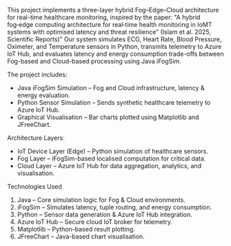 This project implements a three-layer hybrid Fog–Edge–Cloud architecture for real-time healthcare monitoring, inspired by the paper:
"A hybrid fog‑edge computing architecture for real‑time health monitoring in IoMT systems with optimised latency and threat resilience” (Islam et al. 2025, Scientific Reports)"
Our system simulates ECG, Heart Rate, Blood Pressure, Oximeter, and Temperature sensors in Python, transmits telemetry to Azure IoT Hub, and evaluates latency and energy consumption trade-offs between Fog-based and Cloud-based processing using Java iFogSim.

The project includes:
- Java iFogSim Simulation – Fog and Cloud infrastructure, latency & energy evaluation.
- Python Sensor Simulation – Sends synthetic healthcare telemetry to Azure IoT Hub.
- Graphical Visualisation – Bar charts plotted using Matplotlib and JFreeChart.

Architecture Layers:
- IoT Device Layer (Edge) – Python simulation of healthcare sensors.
- Fog Layer – iFogSim-based localised computation for critical data.
- Cloud Layer – Azure IoT Hub for data aggregation, analytics, and visualisation.

Technologies Used
1. Java – Core simulation logic for Fog & Cloud environments.
2. iFogSim – Simulates latency, tuple routing, and energy consumption.
3. Python – Sensor data generation & Azure IoT Hub integration.
4. Azure IoT Hub – Secure cloud IoT broker for telemetry.
5. Matplotlib – Python-based result plotting.
6. JFreeChart – Java-based chart visualisation.

